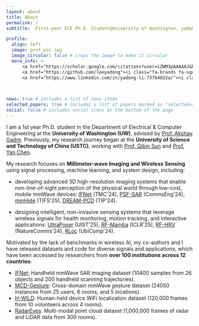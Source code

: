 ```yaml
---
layout: about
title: About
permalink: /
subtitle:  First-year ECE Ph.D. Student@University of Washington, yadongli@uw.edu

profile:
  align: left
  image: prof_pic.jpg
  image_circular: false # crops the image to make it circular
  more_info: >
      <a href="https://scholar.google.com/citations?user=iZWM3pAAAAAJ&hl=en"><i class="ai ai-google-scholar-square ai-2x"></i></a>
      <a href="https://github.com/leeyadong"><i class="fa-brands fa-square-github fa-2x"></i></a>
      <a href="https://www.linkedin.com/in/yadong-li-737b4032a/"><i class="fa-brands fa-linkedin fa-2x"></i></a>
    


news: true # includes a list of news items
selected_papers: true # includes a list of papers marked as "selected={true}"
social: false # includes social icons at the bottom of the page
---
```


I am a 1st year Ph.D. student in the Department of Electrical & Computer Engineering at the **University of Washington (UW)**, advised by [Prof. Akshay Gadre](https://www.akshaygadre.com/). Previously, my research journey began at the **University of Science and Technology of China (USTC)**, working with [Prof. Qibin Sun](https://scholar.google.com/citations?hl=en&user=bPLvsSAAAAAJ) and [Prof. Yan Chen](https://scholar.google.com/citations?hl=en-EN&user=MVOCn1AAAAAJ).

My research focuses on **Millimeter-wave Imaging and Wireless Sensing** using signal processing, machine learning, and system design, including:  
  - developing advanced 3D high-resolution imaging systems that enable non-line-of-sight perception of the physical world through low-cost, mobile mmWave devices: [IFNet](https://ieeexplore.ieee.org/abstract/document/10740682) (TMC'24), [PSF-SAR](https://www.nature.com/articles/s44172-023-00156-2) (CommsEng'24), [mmHide](https://ieeexplore.ieee.org/document/11007126) (TIFS'25), [DREAM-PCD](https://ieeexplore.ieee.org/abstract/document/10794585) (TIP'24).
    
  - designing intelligent, non-invasive sensing systems that leverage wireless signals for health monitoring, motion tracking, and interactive applications: [UltraPoser]() (UIST'25), [RF-Mamba](https://openreview.net/forum?id=lG9fjBLb6d) (ICLR'25), [RF-HRV](https://www.nature.com/articles/s41467-024-55061-9) (NatureComms'24), [RLoc](https://dl.acm.org/doi/abs/10.1145/3631437) (UbiComp'24).

Motivated by the lack of benchmarks in wireless AI, my co-authors and I have released datasets and code for diverse signals and applications, which have been accessed by researchers from **over 100 institutions across 12 countries**:  
- [IFNet](https://github.com/leeyadong/IFNet): Handheld mmWave SAR imaging dataset (10400 samples from 26 objects and 200 handheld scanning trajectories).
- [MCD-Gesture](https://github.com/leeyadong/cross_domain_gesture_dataset): Cross-domain mmWave gesture dataset (24050 instances from 25 users, 6 rooms, and 5 locations). 
- [H-WILD](https://github.com/H-WILD/human_held_device_wifi_indoor_localization_dataset): Human-held device WiFi localization dataset (120,000 frames from 10 volunteers across 4 rooms).
- [RadarEyes](https://github.com/ruixv/RadarEyes): Multi-modal point cloud dataset (1,000,000 frames of radar and LiDAR data from 300 rooms).

